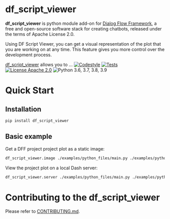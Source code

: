 
# df_script_viewer

**df_script_viewer** is python module add-on for [Dialog Flow Framework](https://github.com/deepmipt/dialog_flow_framework), a free and open-source software stack for creating chatbots, released under the terms of Apache License 2.0.

Using DF Script Viewer, you can get a visual representation of the plot that you are working on at any time. This feature gives you more control over the development process.


[df_script_viewer](../..) allows you to ...
[![Codestyle](../../../workflows/codestyle/badge.svg)](../../../actions)
[![Tests](../../../workflows/test_coverage/badge.svg)](../../../actions)
[![License Apache 2.0](https://img.shields.io/badge/license-Apache%202.0-blue.svg)](LICENSE)
![Python 3.6, 3.7, 3.8, 3.9](https://img.shields.io/badge/python-3.6%20%7C%203.7%20%7C%203.8%20%7C%203.9-green.svg)

<!-- TODO: uncomment one of these to add badges to your project description -->
<!-- [![Documentation Status](https://df_script_viewer.readthedocs.io/en/stable/?badge=stable)]() See readthedocs.io -->
<!-- [![Coverage Status]()]() See coveralls.io -->
<!-- [![PyPI](https://img.shields.io/pypi/v/df_script_viewer)](https://pypi.org/project/df_script_viewer/) -->
<!-- [![Downloads](https://pepy.tech/badge/df_script_viewer)](https://pepy.tech/project/df_script_viewer) -->

# Quick Start
## Installation
```bash
pip install df_script_viewer
```

## Basic example

Get a DFF project project plot as a static image:

```bash
df_script_viewer.image ./examples/python_files/main.py ./examples/python_files/ ./plot.png
```

View the project plot on a local Dash server:

```bash
df_script_viewer.server ./examples/python_files/main.py ./examples/python_files/
```

# Contributing to the df_script_viewer

Please refer to [CONTRIBUTING.md](CONTRIBUTING.md).